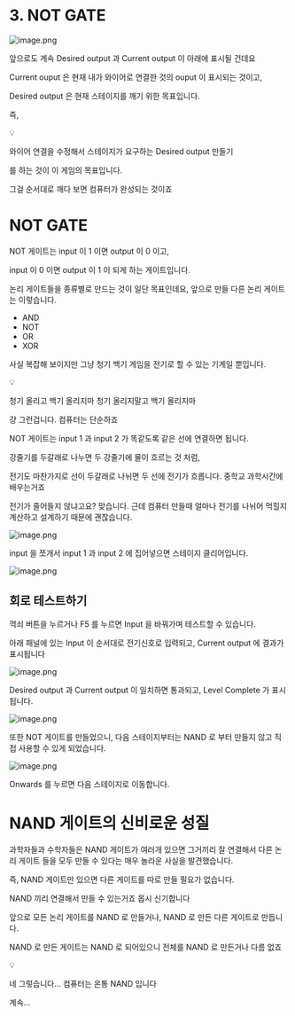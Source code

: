 # 3. NOT GATE

![image.png](3%20NOT%20GATE%201bc80ae0869c81ef82b2c1b321c9bbe2/image.png)

앞으로도 계속 Desired output 과 Current output 이 아래에 표시될 건데요

Current ouput 은 현재 내가 와이어로 연결한 것의 ouput 이 표시되는 것이고,

Desired output 은 현재 스테이지를 깨기 위한 목표입니다.

즉,


💡

와이어 연결을 수정해서 스테이지가 요구하는 Desired output 만들기 

</aside>

를 하는 것이 이 게임의 목표입니다.

그걸 순서대로 깨다 보면 컴퓨터가 완성되는 것이죠

# NOT GATE

NOT 게이트는 input 이 1 이면 output 이 0 이고, 

input 이 0 이면 output 이 1 이 되게 하는 게이트입니다.

논리 게이트들을 종류별로 만드는 것이 일단 목표인데요, 앞으로 만들 다른 논리 게이트는 이렇습니다.

- AND
- NOT
- OR
- XOR

사실 복잡해 보이지만 그냥 청기 백기 게임을 전기로 할 수 있는 기계일 뿐입니다.


💡

청기 올리고 백기 올리지마 청기 올리지말고 백기 올리지마

</aside>

걍 그런겁니다. 컴퓨터는 단순하죠

NOT 게이트는 input 1 과 input 2 가 똑같도록 같은 선에 연결하면 됩니다.

강줄기를 두갈래로 나누면 두 강줄기에 물이 흐르는 것 처럼,

전기도 마찬가지로 선이 두갈래로 나뉘면 두 선에 전기가 흐릅니다. 중학교 과학시간에 배우는거죠

전기가 줄어들지 않냐고요? 맞습니다. 근데 컴퓨터 만들때 얼마나 전기를 나뉘어 먹힐지 계산하고 설계하기 때문에 괜찮습니다.

![image.png](3%20NOT%20GATE%201bc80ae0869c81ef82b2c1b321c9bbe2/image%201.png)

input 을 쪼개서 input 1 과 input 2 에 집어넣으면 스테이지 클리어입니다.

![image.png](3%20NOT%20GATE%201bc80ae0869c81ef82b2c1b321c9bbe2/image.png)

## 회로 테스트하기

꺽쇠 버튼을 누르거나 F5 를 누르면 Input 을 바꿔가며 테스트할 수 있습니다.

아래 패널에 있는 Input 이 순서대로 전기신호로 입력되고, Current output 에 결과가 표시됩니다

![image.png](3%20NOT%20GATE%201bc80ae0869c81ef82b2c1b321c9bbe2/image%202.png)

Desired output 과 Current output 이 일치하면 통과되고, Level Complete 가 표시됩니다.

![image.png](3%20NOT%20GATE%201bc80ae0869c81ef82b2c1b321c9bbe2/image%203.png)

또한 NOT 게이트를 만들었으니, 다음 스테이지부터는 NAND 로 부터 만들지 않고 직접 사용할 수 있게 되었습니다.

![image.png](3%20NOT%20GATE%201bc80ae0869c81ef82b2c1b321c9bbe2/image%204.png)

Onwards 를 누르면 다음 스테이지로 이동합니다.

# NAND 게이트의 신비로운 성질

과학자들과 수학자들은 NAND 게이트가 여러개 있으면 그거끼리 잘 연결해서 다른 논리 게이트 들을 모두 만들 수 있다는 매우 놀라운 사실을 발견했습니다.

즉, NAND 게이트만 있으면 다른 게이트를 따로 만들 필요가 없습니다.

NAND 끼리 연결해서 만들 수 있는거죠 몹시 신기합니다

앞으로 모든 논리 게이트를 NAND 로 만들거나, NAND 로 만든 다른 게이트로 만듭니다.

NAND 로 만든 게이트는 NAND 로 되어있으니 전체를 NAND 로 만든거나 다름 없죠


💡

네 그렇습니다… 컴퓨터는 온통 NAND 입니다

</aside>

계속…